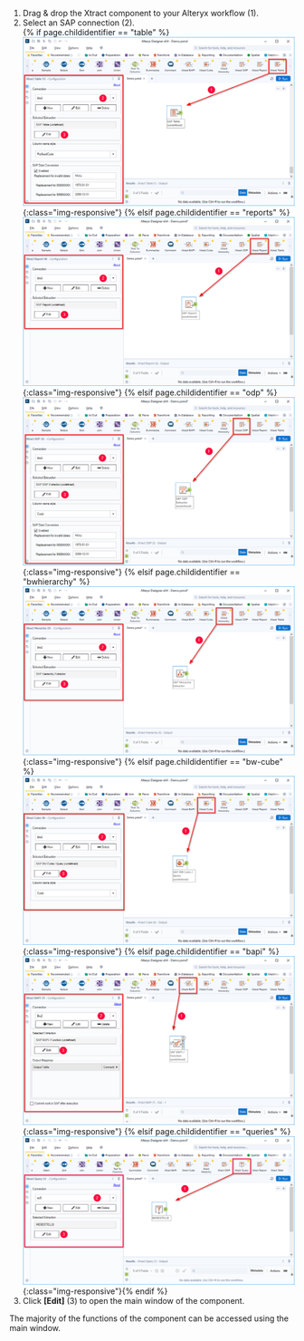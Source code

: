 
1. Drag & drop the Xtract component to your Alteryx workflow (1).
2. Select an SAP connection (2).<br>
{% if page.childidentifier == "table" %} ![New](/img/content/xfa/xfa_create_table_extraction_01.png){:class="img-responsive"} {% elsif page.childidentifier == "reports" %} ![New](/img/content/xfa/xfa_create_report_extraction_01.png){:class="img-responsive"} {% elsif page.childidentifier == "odp" %} ![New](/img/content/xfa/xfa_create_odp_extraction_01.png){:class="img-responsive"} {% elsif page.childidentifier == "bwhierarchy" %} ![New](/img/content/xfa/xfa_create_hierarchy_extraction_01.png){:class="img-responsive"} {% elsif page.childidentifier == "bw-cube" %} ![New](/img/content/xfa/xfa_create_cube_extraction_01.png){:class="img-responsive"} {% elsif page.childidentifier == "bapi" %} ![New](/img/content/xfa/xfa_create_bapi_extraction_01.png){:class="img-responsive"} {% elsif page.childidentifier == "queries" %} ![New](/img/content/xfa/xfa_create_query_extraction_01.png){:class="img-responsive"}{% endif %}
3. Click **[Edit]** (3) to open the main window of the component.

The majority of the functions of the component can be accessed using the main window.

